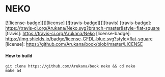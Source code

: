 # NEKO

[![license-badge][]][license] [![travis-badge][]][travis]
[travis-badge]: https://travis-ci.org/Arukana/Neko.svg?branch=master&style=flat-square
[travis]: https://travis-ci.org/Arukana/Neko
[license-badge]: https://img.shields.io/badge/license-GFDL-blue.svg?style=flat-square
[license]: https://github.com/Arukana/book/blob/master/LICENSE

#### How to build
```shell
git clone https://github.com/Arukana/book neko && cd neko
make a4
```
